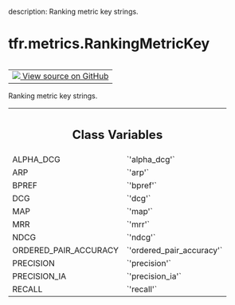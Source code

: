 description: Ranking metric key strings.

<div itemscope itemtype="http://developers.google.com/ReferenceObject">
<meta itemprop="name" content="tfr.metrics.RankingMetricKey" />
<meta itemprop="path" content="Stable" />
<meta itemprop="property" content="ALPHA_DCG"/>
<meta itemprop="property" content="ARP"/>
<meta itemprop="property" content="BPREF"/>
<meta itemprop="property" content="DCG"/>
<meta itemprop="property" content="MAP"/>
<meta itemprop="property" content="MRR"/>
<meta itemprop="property" content="NDCG"/>
<meta itemprop="property" content="ORDERED_PAIR_ACCURACY"/>
<meta itemprop="property" content="PRECISION"/>
<meta itemprop="property" content="PRECISION_IA"/>
<meta itemprop="property" content="RECALL"/>
</div>

# tfr.metrics.RankingMetricKey

<!-- Insert buttons and diff -->

<table class="tfo-notebook-buttons tfo-api nocontent" align="left">
<td>
  <a target="_blank" href="https://github.com/tensorflow/ranking/tree/master/tensorflow_ranking/python/metrics.py#L23-L56">
    <img src="https://www.tensorflow.org/images/GitHub-Mark-32px.png" />
    View source on GitHub
  </a>
</td>
</table>

Ranking metric key strings.

<!-- Placeholder for "Used in" -->

<!-- Tabular view -->
 <table class="responsive fixed orange">
<colgroup><col width="214px"><col></colgroup>
<tr><th colspan="2"><h2 class="add-link">Class Variables</h2></th></tr>

<tr>
<td>
ALPHA_DCG<a id="ALPHA_DCG"></a>
</td>
<td>
`'alpha_dcg'`
</td>
</tr><tr>
<td>
ARP<a id="ARP"></a>
</td>
<td>
`'arp'`
</td>
</tr><tr>
<td>
BPREF<a id="BPREF"></a>
</td>
<td>
`'bpref'`
</td>
</tr><tr>
<td>
DCG<a id="DCG"></a>
</td>
<td>
`'dcg'`
</td>
</tr><tr>
<td>
MAP<a id="MAP"></a>
</td>
<td>
`'map'`
</td>
</tr><tr>
<td>
MRR<a id="MRR"></a>
</td>
<td>
`'mrr'`
</td>
</tr><tr>
<td>
NDCG<a id="NDCG"></a>
</td>
<td>
`'ndcg'`
</td>
</tr><tr>
<td>
ORDERED_PAIR_ACCURACY<a id="ORDERED_PAIR_ACCURACY"></a>
</td>
<td>
`'ordered_pair_accuracy'`
</td>
</tr><tr>
<td>
PRECISION<a id="PRECISION"></a>
</td>
<td>
`'precision'`
</td>
</tr><tr>
<td>
PRECISION_IA<a id="PRECISION_IA"></a>
</td>
<td>
`'precision_ia'`
</td>
</tr><tr>
<td>
RECALL<a id="RECALL"></a>
</td>
<td>
`'recall'`
</td>
</tr>
</table>
